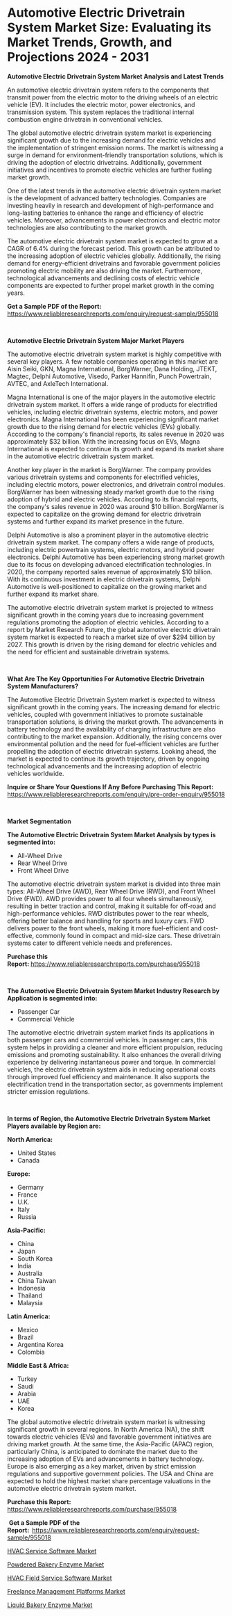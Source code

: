 <p><h1>Automotive Electric Drivetrain System Market Size: Evaluating its Market Trends, Growth, and Projections 2024 - 2031</h1></p><p><strong>Automotive Electric Drivetrain System Market Analysis and Latest Trends</strong></p>
<p><p>An automotive electric drivetrain system refers to the components that transmit power from the electric motor to the driving wheels of an electric vehicle (EV). It includes the electric motor, power electronics, and transmission system. This system replaces the traditional internal combustion engine drivetrain in conventional vehicles.</p><p>The global automotive electric drivetrain system market is experiencing significant growth due to the increasing demand for electric vehicles and the implementation of stringent emission norms. The market is witnessing a surge in demand for environment-friendly transportation solutions, which is driving the adoption of electric drivetrains. Additionally, government initiatives and incentives to promote electric vehicles are further fueling market growth.</p><p>One of the latest trends in the automotive electric drivetrain system market is the development of advanced battery technologies. Companies are investing heavily in research and development of high-performance and long-lasting batteries to enhance the range and efficiency of electric vehicles. Moreover, advancements in power electronics and electric motor technologies are also contributing to the market growth.</p><p>The automotive electric drivetrain system market is expected to grow at a CAGR of 6.4% during the forecast period. This growth can be attributed to the increasing adoption of electric vehicles globally. Additionally, the rising demand for energy-efficient drivetrains and favorable government policies promoting electric mobility are also driving the market. Furthermore, technological advancements and declining costs of electric vehicle components are expected to further propel market growth in the coming years.</p></p>
<p><strong>Get a Sample PDF of the Report:&nbsp;</strong> <a href="https://www.reliableresearchreports.com/enquiry/request-sample/955018">https://www.reliableresearchreports.com/enquiry/request-sample/955018</a></p>
<p>&nbsp;</p>
<p><strong>Automotive Electric Drivetrain System Major Market Players</strong></p>
<p><p>The automotive electric drivetrain system market is highly competitive with several key players. A few notable companies operating in this market are Aisin Seiki, GKN, Magna International, BorgWarner, Dana Holding, JTEKT, Magtec, Delphi Automotive, Visedo, Parker Hannifin, Punch Powertrain, AVTEC, and AxleTech International.</p><p>Magna International is one of the major players in the automotive electric drivetrain system market. It offers a wide range of products for electrified vehicles, including electric drivetrain systems, electric motors, and power electronics. Magna International has been experiencing significant market growth due to the rising demand for electric vehicles (EVs) globally. According to the company's financial reports, its sales revenue in 2020 was approximately $32 billion. With the increasing focus on EVs, Magna International is expected to continue its growth and expand its market share in the automotive electric drivetrain system market.</p><p>Another key player in the market is BorgWarner. The company provides various drivetrain systems and components for electrified vehicles, including electric motors, power electronics, and drivetrain control modules. BorgWarner has been witnessing steady market growth due to the rising adoption of hybrid and electric vehicles. According to its financial reports, the company's sales revenue in 2020 was around $10 billion. BorgWarner is expected to capitalize on the growing demand for electric drivetrain systems and further expand its market presence in the future.</p><p>Delphi Automotive is also a prominent player in the automotive electric drivetrain system market. The company offers a wide range of products, including electric powertrain systems, electric motors, and hybrid power electronics. Delphi Automotive has been experiencing strong market growth due to its focus on developing advanced electrification technologies. In 2020, the company reported sales revenue of approximately $10 billion. With its continuous investment in electric drivetrain systems, Delphi Automotive is well-positioned to capitalize on the growing market and further expand its market share.</p><p>The automotive electric drivetrain system market is projected to witness significant growth in the coming years due to increasing government regulations promoting the adoption of electric vehicles. According to a report by Market Research Future, the global automotive electric drivetrain system market is expected to reach a market size of over $294 billion by 2027. This growth is driven by the rising demand for electric vehicles and the need for efficient and sustainable drivetrain systems.</p></p>
<p>&nbsp;</p>
<p><strong>What Are The Key Opportunities For Automotive Electric Drivetrain System Manufacturers?</strong></p>
<p><p>The Automotive Electric Drivetrain System market is expected to witness significant growth in the coming years. The increasing demand for electric vehicles, coupled with government initiatives to promote sustainable transportation solutions, is driving the market growth. The advancements in battery technology and the availability of charging infrastructure are also contributing to the market expansion. Additionally, the rising concerns over environmental pollution and the need for fuel-efficient vehicles are further propelling the adoption of electric drivetrain systems. Looking ahead, the market is expected to continue its growth trajectory, driven by ongoing technological advancements and the increasing adoption of electric vehicles worldwide.</p></p>
<p><strong>Inquire or Share Your Questions If Any Before Purchasing This Report:</strong> <a href="https://www.reliableresearchreports.com/enquiry/pre-order-enquiry/955018">https://www.reliableresearchreports.com/enquiry/pre-order-enquiry/955018</a></p>
<p>&nbsp;</p>
<p><strong>Market Segmentation</strong></p>
<p><strong>The Automotive Electric Drivetrain System Market Analysis by types is segmented into:</strong></p>
<p><ul><li>All-Wheel Drive</li><li>Rear Wheel Drive</li><li>Front Wheel Drive</li></ul></p>
<p><p>The automotive electric drivetrain system market is divided into three main types: All-Wheel Drive (AWD), Rear Wheel Drive (RWD), and Front Wheel Drive (FWD). AWD provides power to all four wheels simultaneously, resulting in better traction and control, making it suitable for off-road and high-performance vehicles. RWD distributes power to the rear wheels, offering better balance and handling for sports and luxury cars. FWD delivers power to the front wheels, making it more fuel-efficient and cost-effective, commonly found in compact and mid-size cars. These drivetrain systems cater to different vehicle needs and preferences.</p></p>
<p><strong>Purchase this Report:&nbsp;</strong><a href="https://www.reliableresearchreports.com/purchase/955018">https://www.reliableresearchreports.com/purchase/955018</a></p>
<p>&nbsp;</p>
<p><strong>The Automotive Electric Drivetrain System Market Industry Research by Application is segmented into:</strong></p>
<p><ul><li>Passenger Car</li><li>Commercial Vehicle</li></ul></p>
<p><p>The automotive electric drivetrain system market finds its applications in both passenger cars and commercial vehicles. In passenger cars, this system helps in providing a cleaner and more efficient propulsion, reducing emissions and promoting sustainability. It also enhances the overall driving experience by delivering instantaneous power and torque. In commercial vehicles, the electric drivetrain system aids in reducing operational costs through improved fuel efficiency and maintenance. It also supports the electrification trend in the transportation sector, as governments implement stricter emission regulations.</p></p>
<p>&nbsp;</p>
<p><strong>In terms of Region, the Automotive Electric Drivetrain System Market Players available by Region are:</strong></p>
<p>
    <p> <strong> North America: </strong>
        <ul>
            <li>United States</li>
            <li>Canada</li>
        </ul>
        </p> 
    <p> <strong> Europe: </strong>
        <ul>
            <li>Germany</li>
            <li>France</li>
            <li>U.K.</li>
            <li>Italy</li>
            <li>Russia</li>
        </ul>
        </p> 
    <p> <strong> Asia-Pacific: </strong>
        <ul>
            <li>China</li>
            <li>Japan</li>
            <li>South Korea</li>
            <li>India</li>
            <li>Australia</li>
            <li>China Taiwan</li>
            <li>Indonesia</li>
            <li>Thailand</li>
            <li>Malaysia</li>
        </ul>
        </p> 
    <p> <strong> Latin America: </strong>
        <ul>
            <li>Mexico</li>
            <li>Brazil</li>
            <li>Argentina Korea</li>
            <li>Colombia</li>
        </ul>
        </p> 
    <p> <strong> Middle East & Africa: </strong>
        <ul>
            <li>Turkey</li>
            <li>Saudi</li>
            <li>Arabia</li>
            <li>UAE</li>
            <li>Korea</li>
        </ul>
    </p>
    </p>
<p><p>The global automotive electric drivetrain system market is witnessing significant growth in several regions. In North America (NA), the shift towards electric vehicles (EVs) and favorable government initiatives are driving market growth. At the same time, the Asia-Pacific (APAC) region, particularly China, is anticipated to dominate the market due to the increasing adoption of EVs and advancements in battery technology. Europe is also emerging as a key market, driven by strict emission regulations and supportive government policies. The USA and China are expected to hold the highest market share percentage valuations in the automotive electric drivetrain system market.</p></p>
<p><strong>Purchase this Report: </strong><a href="https://www.reliableresearchreports.com/purchase/955018">https://www.reliableresearchreports.com/purchase/955018</a></p>
<p>&nbsp;<strong>Get a Sample PDF of the Report:&nbsp;&nbsp;</strong><a href="https://www.reliableresearchreports.com/enquiry/request-sample/955018">https://www.reliableresearchreports.com/enquiry/request-sample/955018</a></p>
<p><strong></strong></p>
<p><p><a href="https://www.linkedin.com/pulse/hvac-service-software-market-growth-trends-covid-19-impact-2wsbe?trackingId=UciVdbHARIqHfyxpJWZqCw%3D%3D">HVAC Service Software Market</a></p><p><a href="https://medium.com/@scottford2001/analyzing-powdered-bakery-enzyme-market-global-industry-perspective-and-forecast-2024-to-2031-eb6d57c6231f">Powdered Bakery Enzyme Market</a></p><p><a href="https://www.linkedin.com/pulse/hvac-field-service-software-market-size-reflecting-forecast-dhzye?trackingId=bu00FsCpTjq0Zo4o2kyyTw%3D%3D">HVAC Field Service Software Market</a></p><p><a href="https://www.linkedin.com/pulse/freelance-management-platforms-market-size-share-amp-trends-rnsxe?trackingId=ag3Asv%2FbQNWiAtsK%2BoDZFw%3D%3D">Freelance Management Platforms Market</a></p><p><a href="https://medium.com/@scottford2001/analyzing-liquid-bakery-enzyme-market-global-industry-perspective-and-forecast-2024-to-2031-340b50d0e7c4">Liquid Bakery Enzyme Market</a></p></p>